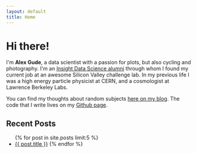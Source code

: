 ```yaml
---
layout: default
title: Home
---
```


# Hi there!

I'm **Alex Gude**, a data scientist with a passion for plots, but also cycling
and photography. I'm an [Insight Data Science
alumni](http://insightdatascience.com) through whom I found my current job at
an awesome Silicon Valley challenge lab. In my previous
life I was a high energy particle physicist at CERN, and a cosmologist at
Lawrence Berkeley Labs.

You can find my thoughts about random subjects [here on my blog](/blog). The
code that I write lives on my [Github page](https://github.com/agude).

## Recent Posts

<ul>
{% for post in site.posts limit:5 %}
    <li><a href="{{ post.url }}">{{ post.title }}</a>
{% endfor %}
</ul>
